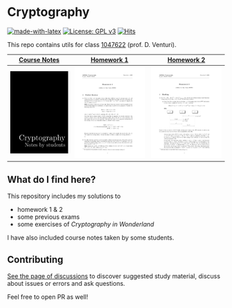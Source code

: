# Cryptography

[![made-with-latex](https://img.shields.io/badge/Made%20with-LaTeX-008080.svg)](https://www.latex-project.org/)
[![License: GPL v3](https://img.shields.io/badge/License-GPL%20v3-blue.svg)](https://www.gnu.org/licenses/gpl-3.0)
[![Hits](https://hits.seeyoufarm.com/api/count/incr/badge.svg?url=https%3A%2F%2Fgithub.com%2Flrusso96%2FCryptography)](https://hits.seeyoufarm.com)

This repo contains utils for class [1047622](http://danieleventuri.altervista.org/crypto1920.shtml) (prof. D. Venturi).

|[Course Notes](/Notes/notes.pdf)|[Homework 1](/Homework/hw1.pdf)|[Homework 2](/Homework/hw2.pdf)|
|----------------------------|----------------------------|----------------------------|
| [![Course Notes](/Notes/notes.png)](/Notes/notes.pdf)| [![HW1](/Homework/hw1.png)](/Homework/hw1.pdf)| [![HW2](/Homework/hw2.png)](/Homework/hw2.pdf)|

## What do I find here?

This repository includes my solutions to

* homework 1 & 2
* some previous exams
* some exercises of *Cryptography in Wonderland*

I have also included course notes taken by some students.

## Contributing

[See the page of discussions](https://github.com/lrusso96/Cryptography/discussions) to discover suggested study material, discuss about issues or errors and ask questions.

Feel free to open PR as well!
